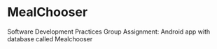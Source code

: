 # MealChooser
Software Development Practices Group Assignment: Android app with database called Mealchooser
